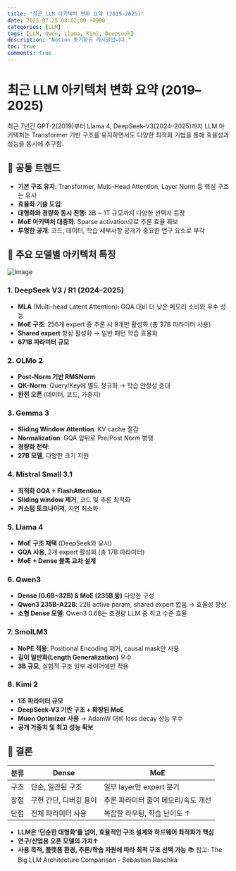 ```yaml
---
title: "최근 LLM 아키텍처 변화 요약 (2019–2025)"
date: 2025-07-25 08:02:00 +0900
categories: [LLM]
tags: [LLM, Qwen, Llama, Kimi, Deepseek]
description: "Notion 동기화된 게시글입니다."
toc: true
comments: true
---
```


# 최근 LLM 아키텍처 변화 요약 (2019–2025)

최근 7년간 GPT-2(2019)부터 Llama 4, DeepSeek-V3(2024–2025)까지 LLM 아키텍처는 Transformer 기반 구조를 유지하면서도 다양한 최적화 기법을 통해 효율성과 성능을 동시에 추구함.

## 🔑 공통 트렌드

- **기본 구조 유지**: Transformer, Multi-Head Attention, Layer Norm 등 핵심 구조는 유사
- **효율화 기술 도입**:
- **대형화와 경량화 동시 진행**: 3B ~ 1T 규모까지 다양한 선택지 등장
- **MoE 아키텍처 대중화**: Sparse activation으로 추론 효율 확보
- **투명한 공개**: 코드, 데이터, 학습 세부사항 공개가 중요한 연구 요소로 부각
## 📌 주요 모델별 아키텍처 특징

![Image](https://prod-files-secure.s3.us-west-2.amazonaws.com/e6db513d-ec54-40ff-aa74-2487b0bcfe15/ac24fdd3-febf-45c7-8e99-afb6446591d8/image.png?X-Amz-Algorithm=AWS4-HMAC-SHA256&X-Amz-Content-Sha256=UNSIGNED-PAYLOAD&X-Amz-Credential=ASIAZI2LB466ZMOEROCX%2F20250726%2Fus-west-2%2Fs3%2Faws4_request&X-Amz-Date=20250726T055716Z&X-Amz-Expires=3600&X-Amz-Security-Token=IQoJb3JpZ2luX2VjEC0aCXVzLXdlc3QtMiJFMEMCIGE11AfBFnoiHGrDnmtIfM1bDwMS24Ww0rS6zSy9PL7OAh8WnMGAsD5hTpbLBoGAD38Q%2FMl80EQrBdzrcwu1jyvoKv8DCFYQABoMNjM3NDIzMTgzODA1IgxEJkfXIJhlzdAXfO4q3APSuO3X0%2FOfgXTVtXVppoek6pm6k7RyjBuSUrdubeKKXapRxVZCTYZTD9%2BpixeYqFr5jNBXARNUeoJdOPy1iyajal6j7h9KR%2FQ7F%2BGeWjiGXfxvzQWQww1xJSwiR6ljFZe46C3134PLuYxABrG%2BGeN1y5lt6l%2F7%2Box73uUOW8flHU18bfb%2Boj2jLsAoXeqdOGQwt7s5TZoDXg86qVQbTx8DTSMDp19Ws0aGUhtZHF%2BV0u%2B9vz5yiN68mmzGf%2Bs2ULj40WtBo5LXY1T4JaUmjLHPH%2FhUiUrv1B7CNn23%2FQBxCT0yxWKucbPeePOweBGpdhVDFs%2BhG3EoopP%2B9lwzyN0H8hXGBYrrnR1hkVGYaT5kdmz9pPRx9dRAVCd2X1YR6nH2gI7%2B27aQjybAuA4%2BEakQLkGlE7hWFgdXPRbptLE2qU9%2F8fsPa%2BuXoJYrkZQGEq3mHJ2Xrvt64sF5ve592QMBFOGrFb5FjEMvXHU6FXhjlh4uXWzaUTOGUxq9QmV6vrQyLX0ppKxNUDSIGFcLJGe9TkLZ9yF5EcjY0tpfPWUqQJF9ucEYPTZ2RQoxhdTtmQ%2BGeJaHCROt7yIs0UlLvvCzUHrvZSylepXbF0nRjv2LGHxK7eMi4cUBqvOwsDDXvJHEBjqnAXU9PVEwYWh4WfSxRxxgu9rkUGUzunat%2BMMxt5U705U7NFuvems1QjvRJBWle8ZNG7LKO1wQ4TMhvveeXPvB8%2Fhm9xTN3AcJ6WIaSgaRe9ey3ax85y9gsdJOOA%2FouqFu5Xhko%2FtDj0BSUU%2Bflg2QIkn0urK%2FYRom1E%2BCXR5DD3T9pT%2Fbwjem0U5bRmlnG3vnNmB7cizNW993A2a5cxLnV3lqYDLzGyE5&X-Amz-Signature=f254abf5b55d67f00d1a8604dfe58f5ea79debe26374e6fd05bfe02c3b9099df&X-Amz-SignedHeaders=host&x-amz-checksum-mode=ENABLED&x-id=GetObject)

### 1. DeepSeek V3 / R1 (2024–2025)

- **MLA** (Multi-head Latent Attention): GQA 대비 더 낮은 메모리 소비와 우수 성능
- **MoE 구조**: 256개 expert 중 추론 시 9개만 활성화 (총 37B 파라미터 사용)
- **Shared expert** 항상 활성화 → 일반 패턴 학습 효율화
- **671B 파라미터 규모**
### 2. OLMo 2

- **Post-Norm 기반 RMSNorm**
- **QK-Norm**: Query/Key에 별도 정규화 → 학습 안정성 증대
- **완전 오픈** (데이터, 코드, 가중치)
### 3. Gemma 3

- **Sliding Window Attention**: KV cache 절감
- **Normalization**: GQA 앞뒤로 Pre/Post Norm 병행
- **경량화 전략**:
- **27B 모델**, 다양한 크기 지원
### 4. Mistral Small 3.1

- **최적화 GQA + FlashAttention**
- **Sliding window 제거**, 코드 및 추론 최적화
- **커스텀 토크나이저**, 지연 최소화
### 5. Llama 4

- **MoE 구조 채택** (DeepSeek와 유사)
- **GQA 사용**, 2개 expert 활성화 (총 17B 파라미터)
- **MoE + Dense 블록 교차 설계**
### 6. Qwen3

- **Dense (0.6B~32B) & MoE (235B 등)** 다양한 구성
- **Qwen3 235B-A22B**: 22B active param, shared expert 없음 → 효율성 향상
- **소형 Dense 모델**: Qwen3 0.6B는 초경량 LLM 중 최고 수준 효율
### 7. SmolLM3

- **NoPE 적용**: Positional Encoding 제거, causal mask만 사용
- **길이 일반화(Length Generalization)** 우수
- **3B 규모**, 실험적 구조 일부 레이어에만 적용
### 8. Kimi 2

- **1조 파라미터 규모**
- **DeepSeek-V3 기반 구조 + 확장된 MoE**
- **Muon Optimizer 사용** → AdamW 대비 loss decay 성능 우수
- **공개 가중치 및 최고 성능 확보**
## 🧩 결론

| 분류 | Dense | MoE |
| --- | --- | --- |
| 구조 | 단순, 일관된 구조 | 일부 layer만 expert 분기 |
| 장점 | 구현 간단, 디버깅 용이 | 추론 파라미터 줄여 메모리/속도 개선 |
| 단점 | 전체 파라미터 사용 | 복잡한 라우팅, 학습 난이도 ↑ |

- **LLM은 ‘단순한 대형화’를 넘어, 효율적인 구조 설계와 하드웨어 최적화가 핵심**
- **연구/산업용 오픈 모델의 가치↑**
- **사용 목적, 플랫폼 환경, 추론/학습 자원에 따라 최적 구조 선택 가능**
📚 참고: The Big LLM Architecture Comparison - Sebastian Raschka


